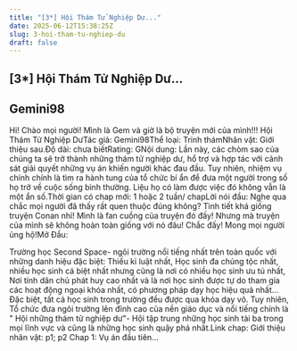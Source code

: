```yaml
---
title: "[3*] Hội Thám Tử Nghiệp Dư..."
date: 2025-06-12T15:38:25Z
slug: 3-hoi-tham-tu-nghiep-du
draft: false
---
```


## [3*] Hội Thám Tử Nghiệp Dư...

## Gemini98

Hi! Chào mọi người! Mình là Gem và giờ là bộ truyện mới của mình!!!
Hội Thám Tử Nghiệp Dư​Tác giả: Gemini98​Thể loại: Trinh thám​Nhân vật: Giới thiệu sau.​Độ dài: chưa biết​Rating: G​Nội dung: Lần này, các chòm sao của chúng ta sẽ trở thành những thám tử nghiệp dư, hổ trợ và hợp tác với cảnh sát giải quyết những vụ án khiến người khác đau đầu. Tuy nhiên, nhiệm vụ chính chính là tìm ra hành tung của tổ chức bí ẩn để đưa một người trong số họ trở về cuộc sống bình thường. Liệu họ có làm được việc đó không vẫn là một ẩn số.​Thời gian có chap mới: 1 hoặc 2 tuần/ chap​Lời nói đầu: Nghe qua chắc mọi người đã thấy rất quen thuộc đúng không? Tình tiết khá giống truyện Conan nhỉ! Mình là fan cuồng của truyện đó đấy! Nhưng mà truyện của mình sẽ không hoàn toàn giống với nó đâu! Chắc đấy! Mong mọi người ủng hộ!​​Mở Đầu:​ 
 
 
Trường học Second Space- ngôi trường nổi tiếng nhất trên toàn quốc với những danh hiệu đặc biệt: Thiếu kỉ luật nhất, Học sinh đa chủng tộc nhất, nhiều học sinh cá biệt nhất nhưng cũng là nơi có nhiều học sinh ưu tú nhất, Nơi tính dân chủ phát huy cao nhất và là nơi học sinh được tự do tham gia các hoạt động ngoại khóa nhất, có phương pháp dạy học hiệu quả nhất... Đặc biệt, tất cả học sinh trong trường đều được qua khóa dạy võ. Tuy nhiên, Tổ chức đưa ngôi trường lên đỉnh cao của nền giáo dục và nổi tiếng chính là " Hội những thám tử nghiệp dư"- Hội tập trung những học sinh tài ba trong mọi lĩnh vực và cũng là những học sinh quậy phá nhất.​​Link chap:
Giới thiệu nhân vật: p1; p2
Chap 1: Vụ án đầu tiên...